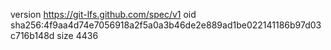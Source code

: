 version https://git-lfs.github.com/spec/v1
oid sha256:4f9aa4d74e7056918a2f5a0a3b46de2e889ad1be022141186b97d03c716b148d
size 4436
